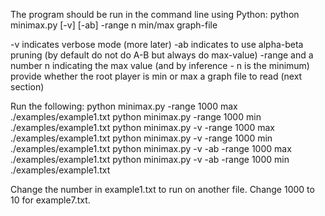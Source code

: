 The program should be run in the command line using Python:
    python minimax.py [-v] [-ab] -range n min/max graph-file

-v indicates verbose mode (more later)
-ab indicates to use alpha-beta pruning (by default do not do A-B but always do max-value)
-range and a number n indicating the max value (and by inference - n is the minimum)
provide whether the root player is min or max
a graph file to read (next section)

Run the following:
    python minimax.py -range 1000 max ./examples/example1.txt
    python minimax.py -range 1000 min ./examples/example1.txt
    python minimax.py -v -range 1000 max ./examples/example1.txt
    python minimax.py -v -range 1000 min ./examples/example1.txt
    python minimax.py -v -ab -range 1000 max ./examples/example1.txt
    python minimax.py -v -ab -range 1000 min ./examples/example1.txt

Change the number in example1.txt to run on another file.
Change 1000 to 10 for example7.txt.